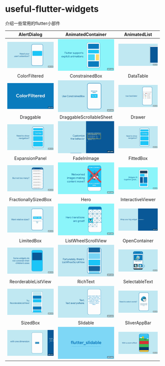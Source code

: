 # useful-flutter-widgets
介绍一些常用的flutter小部件




|AlertDialog	|AnimatedContainer		|AnimatedList		|
|:------------:|:------------:|:-------------:|
|	![](https://github.com/Jackycai23237/useful-flutter-widgets/blob/main/gif/AlertDialog.gif) |	![](https://github.com/Jackycai23237/useful-flutter-widgets/blob/main/gif/AnimatedContainer.gif) | ![](https://github.com/Jackycai23237/useful-flutter-widgets/blob/main/gif/AnimatedList.gif) 
|ColorFiltered	|ConstrainedBox		|DataTable		
|	![](https://github.com/Jackycai23237/useful-flutter-widgets/blob/main/gif/ColorFiltered.gif) |	![](https://github.com/Jackycai23237/useful-flutter-widgets/blob/main/gif/ConstrainedBox.gif) | ![](https://github.com/Jackycai23237/useful-flutter-widgets/blob/main/gif/DataTable.gif) 
|Draggable	|DraggableScrollableSheet		|Drawer
|	![](https://github.com/Jackycai23237/useful-flutter-widgets/blob/main/gif/Drawer.gif) |	![](https://github.com/Jackycai23237/useful-flutter-widgets/blob/main/gif/DraggableScrollableSheet.gif) | ![](https://github.com/Jackycai23237/useful-flutter-widgets/blob/main/gif/Drawer.gif) 
|ExpansionPanel	|FadeInImage		|FittedBox
|	![](https://github.com/Jackycai23237/useful-flutter-widgets/blob/main/gif/ExpansionPanel.gif) |	![](https://github.com/Jackycai23237/useful-flutter-widgets/blob/main/gif/FadeInImage.gif) | ![](https://github.com/Jackycai23237/useful-flutter-widgets/blob/main/gif/FittedBox.gif) 
|FractionallySizedBox	|Hero		|InteractiveViewer
|	![](https://github.com/Jackycai23237/useful-flutter-widgets/blob/main/gif/FractionallySizedBox.gif) |	![](https://github.com/Jackycai23237/useful-flutter-widgets/blob/main/gif/Hero.gif) | ![](https://github.com/Jackycai23237/useful-flutter-widgets/blob/main/gif/InteractiveViewer.gif) 
|LimitedBox	|ListWheelScrollView		|OpenContainer
|	![](https://github.com/Jackycai23237/useful-flutter-widgets/blob/main/gif/LimitedBox.gif) |	![](https://github.com/Jackycai23237/useful-flutter-widgets/blob/main/gif/ListWheelScrollView.gif) | ![](https://github.com/Jackycai23237/useful-flutter-widgets/blob/main/gif/OpenContainer.gif) 
|ReorderableListView	|RichText		|SelectableText
|	![](https://github.com/Jackycai23237/useful-flutter-widgets/blob/main/gif/ReorderableListView.gif) |	![](https://github.com/Jackycai23237/useful-flutter-widgets/blob/main/gif/RichText.gif) | ![](https://github.com/Jackycai23237/useful-flutter-widgets/blob/main/gif/SelectableText.gif) 
|SizedBox	|Slidable		|SliverAppBar
|	![](https://github.com/Jackycai23237/useful-flutter-widgets/blob/main/gif/SizedBox.gif) |	![](https://github.com/Jackycai23237/useful-flutter-widgets/blob/main/gif/Slidable.gif) | ![](https://github.com/Jackycai23237/useful-flutter-widgets/blob/main/gif/SliverAppBar.gif) 






